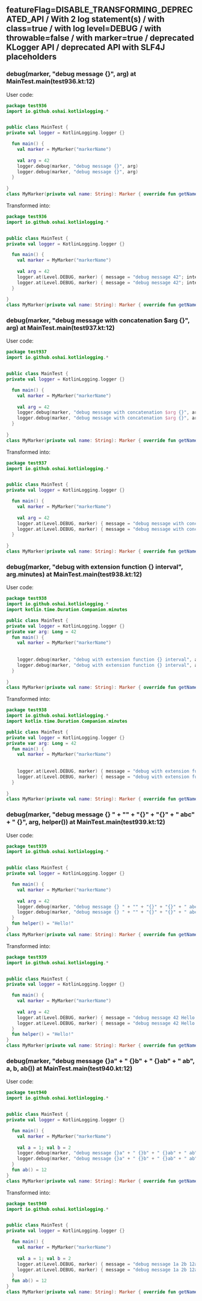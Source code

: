 ## featureFlag=DISABLE_TRANSFORMING_DEPRECATED_API / With 2 log statement(s) / with class=true / with log level=DEBUG / with throwable=false / with marker=true / deprecated KLogger API / deprecated API with SLF4J placeholders



###  debug(marker, "debug message {}", arg) at MainTest.main(test936.kt:12)

User code:
```kotlin
package test936
import io.github.oshai.kotlinlogging.*


public class MainTest {
private val logger = KotlinLogging.logger {}

  fun main() {
    val marker = MyMarker("markerName")
    
    val arg = 42
    logger.debug(marker, "debug message {}", arg)
    logger.debug(marker, "debug message {}", arg)
  }
  
}
class MyMarker(private val name: String): Marker { override fun getName() = name }

```
  
Transformed into:
```kotlin
package test936
import io.github.oshai.kotlinlogging.*


public class MainTest {
private val logger = KotlinLogging.logger {}

  fun main() {
    val marker = MyMarker("markerName")
    
    val arg = 42
    logger.at(Level.DEBUG, marker) { message = "debug message 42"; internalCompilerData = KLoggingEventBuilder.InternalCompilerData(messageTemplate = "debug message {}")
    logger.at(Level.DEBUG, marker) { message = "debug message 42"; internalCompilerData = KLoggingEventBuilder.InternalCompilerData(messageTemplate = "debug message {}")
  }
  
}
class MyMarker(private val name: String): Marker { override fun getName() = name }

```

###  debug(marker, "debug message with concatenation $arg {}", arg) at MainTest.main(test937.kt:12)

User code:
```kotlin
package test937
import io.github.oshai.kotlinlogging.*


public class MainTest {
private val logger = KotlinLogging.logger {}

  fun main() {
    val marker = MyMarker("markerName")
    
    val arg = 42
    logger.debug(marker, "debug message with concatenation $arg {}", arg)
    logger.debug(marker, "debug message with concatenation $arg {}", arg)
  }
  
}
class MyMarker(private val name: String): Marker { override fun getName() = name }

```
  
Transformed into:
```kotlin
package test937
import io.github.oshai.kotlinlogging.*


public class MainTest {
private val logger = KotlinLogging.logger {}

  fun main() {
    val marker = MyMarker("markerName")
    
    val arg = 42
    logger.at(Level.DEBUG, marker) { message = "debug message with concatenation 42 42"; internalCompilerData = KLoggingEventBuilder.InternalCompilerData(messageTemplate = "debug message with concatenation 42 {}")
    logger.at(Level.DEBUG, marker) { message = "debug message with concatenation 42 42"; internalCompilerData = KLoggingEventBuilder.InternalCompilerData(messageTemplate = "debug message with concatenation 42 {}")
  }
  
}
class MyMarker(private val name: String): Marker { override fun getName() = name }

```

###  debug(marker, "debug with extension function {} interval", arg.minutes) at MainTest.main(test938.kt:12)

User code:
```kotlin
package test938
import io.github.oshai.kotlinlogging.*
import kotlin.time.Duration.Companion.minutes

public class MainTest {
private val logger = KotlinLogging.logger {}
private var arg: Long = 42
  fun main() {
    val marker = MyMarker("markerName")
    
    
    logger.debug(marker, "debug with extension function {} interval", arg.minutes)
    logger.debug(marker, "debug with extension function {} interval", arg.minutes)
  }
  
}
class MyMarker(private val name: String): Marker { override fun getName() = name }

```
  
Transformed into:
```kotlin
package test938
import io.github.oshai.kotlinlogging.*
import kotlin.time.Duration.Companion.minutes

public class MainTest {
private val logger = KotlinLogging.logger {}
private var arg: Long = 42
  fun main() {
    val marker = MyMarker("markerName")
    
    
    logger.at(Level.DEBUG, marker) { message = "debug with extension function 42m interval"; internalCompilerData = KLoggingEventBuilder.InternalCompilerData(messageTemplate = "debug with extension function {} interval")
    logger.at(Level.DEBUG, marker) { message = "debug with extension function 42m interval"; internalCompilerData = KLoggingEventBuilder.InternalCompilerData(messageTemplate = "debug with extension function {} interval")
  }
  
}
class MyMarker(private val name: String): Marker { override fun getName() = name }

```

###  debug(marker, "debug message {} " + "" + "{}" + "{}" + " abc" + " {}", arg, helper()) at MainTest.main(test939.kt:12)

User code:
```kotlin
package test939
import io.github.oshai.kotlinlogging.*


public class MainTest {
private val logger = KotlinLogging.logger {}

  fun main() {
    val marker = MyMarker("markerName")
    
    val arg = 42
    logger.debug(marker, "debug message {} " + "" + "{}" + "{}" + " abc" + " {}", arg, helper())
    logger.debug(marker, "debug message {} " + "" + "{}" + "{}" + " abc" + " {}", arg, helper())
  }
  fun helper() = "Hello!"
}
class MyMarker(private val name: String): Marker { override fun getName() = name }

```
  
Transformed into:
```kotlin
package test939
import io.github.oshai.kotlinlogging.*


public class MainTest {
private val logger = KotlinLogging.logger {}

  fun main() {
    val marker = MyMarker("markerName")
    
    val arg = 42
    logger.at(Level.DEBUG, marker) { message = "debug message 42 Hello!{} abc {}"; internalCompilerData = KLoggingEventBuilder.InternalCompilerData(messageTemplate = "debug message {} {}{} abc {}")
    logger.at(Level.DEBUG, marker) { message = "debug message 42 Hello!{} abc {}"; internalCompilerData = KLoggingEventBuilder.InternalCompilerData(messageTemplate = "debug message {} {}{} abc {}")
  }
  fun helper() = "Hello!"
}
class MyMarker(private val name: String): Marker { override fun getName() = name }

```

###  debug(marker, "debug message {}a" + " {}b" + " {}ab" + " ab", a, b, ab()) at MainTest.main(test940.kt:12)

User code:
```kotlin
package test940
import io.github.oshai.kotlinlogging.*


public class MainTest {
private val logger = KotlinLogging.logger {}

  fun main() {
    val marker = MyMarker("markerName")
    
    val a = 1; val b = 2
    logger.debug(marker, "debug message {}a" + " {}b" + " {}ab" + " ab", a, b, ab())
    logger.debug(marker, "debug message {}a" + " {}b" + " {}ab" + " ab", a, b, ab())
  }
  fun ab() = 12
}
class MyMarker(private val name: String): Marker { override fun getName() = name }

```
  
Transformed into:
```kotlin
package test940
import io.github.oshai.kotlinlogging.*


public class MainTest {
private val logger = KotlinLogging.logger {}

  fun main() {
    val marker = MyMarker("markerName")
    
    val a = 1; val b = 2
    logger.at(Level.DEBUG, marker) { message = "debug message 1a 2b 12ab ab"; internalCompilerData = KLoggingEventBuilder.InternalCompilerData(messageTemplate = "debug message {}a {}b {}ab ab")
    logger.at(Level.DEBUG, marker) { message = "debug message 1a 2b 12ab ab"; internalCompilerData = KLoggingEventBuilder.InternalCompilerData(messageTemplate = "debug message {}a {}b {}ab ab")
  }
  fun ab() = 12
}
class MyMarker(private val name: String): Marker { override fun getName() = name }

```
